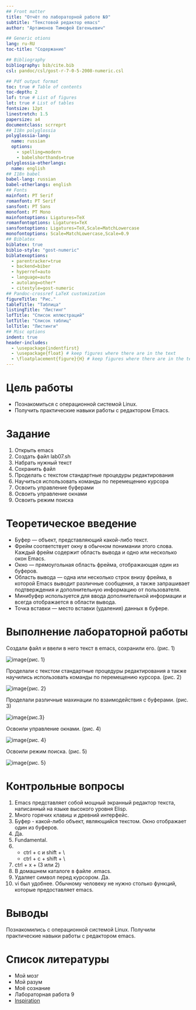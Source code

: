 ```yaml
---
## Front matter
title: "Отчёт по лабораторной работе №9"
subtitle: "Текстовой редактор emacs"
author: "Артамонов Тимофей Евгеньевич"

## Generic otions
lang: ru-RU
toc-title: "Содержание"

## Bibliography
bibliography: bib/cite.bib
csl: pandoc/csl/gost-r-7-0-5-2008-numeric.csl

## Pdf output format
toc: true # Table of contents
toc-depth: 2
lof: true # List of figures
lot: true # List of tables
fontsize: 12pt
linestretch: 1.5
papersize: a4
documentclass: scrreprt
## I18n polyglossia
polyglossia-lang:
  name: russian
  options:
	- spelling=modern
	- babelshorthands=true
polyglossia-otherlangs:
  name: english
## I18n babel
babel-lang: russian
babel-otherlangs: english
## Fonts
mainfont: PT Serif
romanfont: PT Serif
sansfont: PT Sans
monofont: PT Mono
mainfontoptions: Ligatures=TeX
romanfontoptions: Ligatures=TeX
sansfontoptions: Ligatures=TeX,Scale=MatchLowercase
monofontoptions: Scale=MatchLowercase,Scale=0.9
## Biblatex
biblatex: true
biblio-style: "gost-numeric"
biblatexoptions:
  - parentracker=true
  - backend=biber
  - hyperref=auto
  - language=auto
  - autolang=other*
  - citestyle=gost-numeric
## Pandoc-crossref LaTeX customization
figureTitle: "Рис."
tableTitle: "Таблица"
listingTitle: "Листинг"
lofTitle: "Список иллюстраций"
lotTitle: "Список таблиц"
lolTitle: "Листинги"
## Misc options
indent: true
header-includes:
  - \usepackage{indentfirst}
  - \usepackage{float} # keep figures where there are in the text
  - \floatplacement{figure}{H} # keep figures where there are in the text
---
```


# Цель работы

* Познакомиться с операционной системой Linux. 
* Получить практические навыки работы с редактором Emacs.


# Задание 

1. Открыть emacs
2. Создать файл lab07.sh
3. Набрать нужный текст
4. Сохранить файл
5. Проделать с текстом стандартные процедуры редактирования
6. Научиться использовать команды по перемещению курсора
7. Освоить управление буферами
8. Освоить управление окнами
9. Освоить режим поиска

# Теоретическое введение

* Буфер — объект, представляющий какой-либо текст.
* Фрейм соответствует окну в обычном понимании этого слова. Каждый фрейм содержит область вывода и одно или несколько окон Emacs.
* Окно — прямоугольная область фрейма, отображающая один из буферов.
* Область вывода — одна или несколько строк внизу фрейма, в которой Emacs выводит различные сообщения, а также запрашивает подтверждения и дополнительную информацию от пользователя.
* Минибуфер используется для ввода дополнительной информации и всегда отображается в области вывода.
* Точка вставки — место вставки (удаления) данных в буфере.

# Выполнение лабораторной работы

Создали файл и ввели в него текст в emacs, сохранили его. (рис. 1)

![image](https://user-images.githubusercontent.com/104139992/169267216-fb8f466e-f72c-4b02-92b8-cb127bc4b91d.png){рис. 1}

Проделали с текстом стандартные процедуры редактирования а также научились использовать команды по перемещению курсора. (рис. 2)

![image](https://user-images.githubusercontent.com/104139992/169267488-cdce7d02-34e2-4106-884e-dbf651289836.png){рис. 2}

Проделали различные махинации по взаимодействия с буферами. (рис. 3)

![image](https://user-images.githubusercontent.com/104139992/169267748-d870e4f9-acc5-4e3a-b167-8ef78626d0db.png){рис.3}

Освоили управление окнами. (рис. 4)

![image](https://user-images.githubusercontent.com/104139992/169267886-e9be1ee3-561e-448f-8e2c-d2af36baab76.png){рис. 4}

Освоили режим поиска. (рис. 5)

![image](https://user-images.githubusercontent.com/104139992/169268043-744165a5-e771-47cc-9f18-402a60603036.png){рис. 5}

# Контрольные вопросы

1. Emacs представляет собой мощный экранный редактор текста, написанный на языке высокого уровня Elisp.
2. Много горячих клавиш и древний интерфейс.
3. Буфер - какой-либо объект, являющийся текстом. Окно отображает один из буферов.
4. Да.
5. Fundamental.
6. * ctrl + c и shift + \
   * ctrl + c + shift + \
7. ctrl + x + (3 или 2)
8. В домашнем каталоге в файле .emacs.
9. Удаляет символ перед курсором. Да.
10. vi был удобнее. Обычному человеку не нужно столько функций, которые предоставляет emacs. 


# Выводы

Познакомились с операционной системой Linux. Получили практические навыки работы с редактором emacs.

# Список литературы

- Мой мозг
- Мой разум
- Моё сознание
- Лабораторная работа 9
- [Inspiration](https://youtu.be/7OYFay9Bel4)
